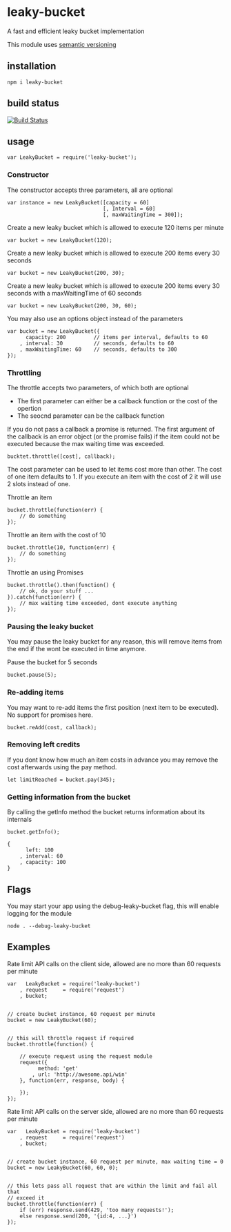 # leaky-bucket

A fast and efficient leaky bucket implementation

This module uses [semantic versioning](http://semver.org/)

## installation

    npm i leaky-bucket

## build status

[![Build Status](https://travis-ci.org/eventEmitter/leaky-bucket.png?branch=master)](https://travis-ci.org/eventEmitter/leaky-bucket)


## usage

    var LeakyBucket = require('leaky-bucket');


### Constructor

The constructor accepts three parameters, all are optional

    var instance = new LeakyBucket([capacity = 60]
                                   [, Interval = 60]
                                   [, maxWaitingTime = 300]);


Create a new leaky bucket which is allowed to execute 120 items per minute

    var bucket = new LeakyBucket(120);


Create a new leaky bucket which is allowed to execute 200 items every 30 seconds

    var bucket = new LeakyBucket(200, 30);


Create a new leaky bucket which is allowed to execute 200 items every 30 seconds with a maxWaitingTime of 60 seconds

    var bucket = new LeakyBucket(200, 30, 60);


You may also use an options object instead of the parameters

    var bucket = new LeakyBucket({
          capacity: 200         // items per interval, defaults to 60
        , interval: 30          // seconds, defaults to 60
        , maxWaitingTime: 60    // seconds, defaults to 300
    });



### Throttling

The throttle accepts two parameters, of which both are optional

- The first parameter can either be a callback function or the cost of the opertion
- The seocnd parameter can be the callback function

If you do not pass a callback a promise is returned. The first argument of the callback is an error object (or the promise fails) if the item could not be executed because the max waiting time was exceeded.


    bucktet.throttle([cost], callback);

The cost parameter can be used to let items cost more than other. The cost of one item defaults to 1. If you execute an item with the cost of 2 it will use 2 slots instead of one.


Throttle an item

    bucket.throttle(function(err) {
        // do something
    });


Throttle an item with the cost of 10

    bucket.throttle(10, function(err) {
        // do something
    });


Throttle an using Promises

    bucket.throttle().then(function() {
        // ok, do your stuff ...
    }).catch(function(err) {
        // max waiting time exceeded, dont execute anything
    });


### Pausing the leaky bucket

You may pause the leaky bucket for any reason, this will remove items from the end if the wont be executed in time anymore.


Pause the bucket for 5 seconds

    bucket.pause(5);


### Re-adding items

You may want to re-add items the first position (next item to be executed). No support for promises here.


    bucket.reAdd(cost, callback);


### Removing left credits

If you dont know how much an item costs in advance you may remove the cost afterwards using the pay method.

    let limitReached = bucket.pay(345);


### Getting information from the bucket

By calling the getInfo method the bucket returns information about its internals

    bucket.getInfo();

    {
          left: 100
        , interval: 60
        , capacity: 100
    }

## Flags

You may start your app using the debug-leaky-bucket flag, this will enable logging for the module

    node . --debug-leaky-bucket


## Examples

Rate limit API calls on the client side, allowed are no more than 60 requests per minute

    var   LeakyBucket = require('leaky-bucket')
        , request     = require('request')
        , bucket;


    // create bucket instance, 60 request per minute
    bucket = new LeakyBucket(60);


    // this will throttle request if required
    bucket.throttle(function() {

        // execute request using the request module
        request({
              method: 'get'
            , url: 'http://awesome.api/win'
        }, function(err, response, body) {

        });
    });




Rate limit API calls on the server side, allowed are no more than 60 requests per minute

    var   LeakyBucket = require('leaky-bucket')
        , request     = require('request')
        , bucket;


    // create bucket instance, 60 request per minute, max waiting time = 0
    bucket = new LeakyBucket(60, 60, 0);


    // this lets pass all request that are within the limit and fail all that
    // exceed it
    bucket.throttle(function(err) {
        if (err) response.send(429, 'too many requests!');
        else response.send(200, '{id:4, ...}')
    });